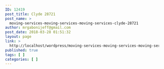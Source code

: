 ```yaml
---
ID: 12419
post_title: Clyde 28721
post_name: >
  moving-services-moving-services-moving-services-clyde-28721
author: mrgabonijeff@gmail.com
post_date: 2018-03-28 01:51:32
layout: page
link: >
  http://localhost/wordpress/moving-services-moving-services-moving-services-clyde-28721/
published: true
tags: [ ]
categories: [ ]
---
```

